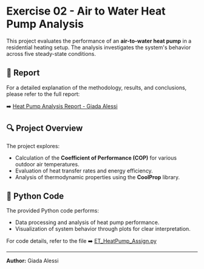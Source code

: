 # Exercise 02 - Air to Water Heat Pump Analysis

This project evaluates the performance of an **air-to-water heat pump** in a residential heating setup. The analysis investigates the system's behavior across five steady-state conditions.

## 📄 Report
For a detailed explanation of the methodology, results, and conclusions, please refer to the full report:

➡️ [Heat Pump Analysis Report - Giada Alessi](https://github.com/GiadaAlessi/Energy_Technologies/blob/main/Exercise_02/HeatPumpReport_AlessiGiada.pdf)

## 🔍 Project Overview
The project explores:
- Calculation of the **Coefficient of Performance (COP)** for various outdoor air temperatures.
- Evaluation of heat transfer rates and energy efficiency.
- Analysis of thermodynamic properties using the **CoolProp** library.

## 🐍 Python Code
The provided Python code performs:
- Data processing and analysis of heat pump performance.
- Visualization of system behavior through plots for clear interpretation.

For code details, refer to the file ➡️ [ET_HeatPump_Assign.py](https://github.com/GiadaAlessi/Energy_Technologies/blob/main/Exercise_02/ET_HeatPump_Assign.py)

---
**Author:** Giada Alessi
